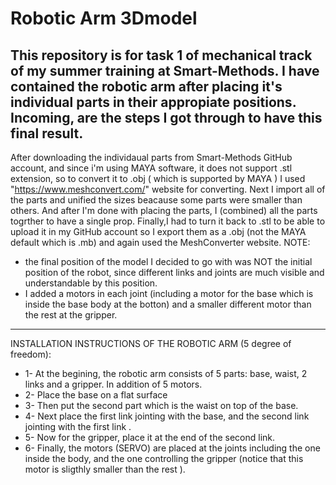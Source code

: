 # Robotic Arm 3Dmodel
This repository is for task 1 of mechanical track of my summer training at Smart-Methods.
I have contained the robotic arm after placing it's individual parts in their appropiate positions. Incoming, are the steps I got through to have this final result.
-----------------------------------------------------------------------------------------------------------------------------------------
After downloading the individaual parts from Smart-Methods GitHub account, and since i'm using MAYA software, it does not support .stl extension, so to convert it to .obj ( which is supported by MAYA ) I used "https://www.meshconvert.com/" website for converting.
Next I import all of the parts and unified the sizes beacause some parts were smaller than others.
And after I'm done with placing the parts, I (combined) all the parts togrther to have a single prop. 
Finally,I had to turn it back to .stl to be able to upload it in my GitHub account so I export them as a .obj (not the MAYA default which is .mb) and again used the MeshConverter website.
NOTE:
- the final position of the model I decided to go with was NOT the initial position of the robot, since different links and joints are much visible and understandable by this position.
- I added a motors in each joint (including a motor for the base which is inside the base body at the botton) and a smaller different motor than the rest at the gripper.
-----------------------------------------------------------------------------------------------------------------------------------------
INSTALLATION INSTRUCTIONS OF THE ROBOTIC ARM (5 degree of freedom):
- 1- At the begining, the robotic arm consists of 5 parts: base, waist, 2 links and a gripper. In addition of 5 motors.
- 2- Place the base on a flat surface
- 3- Then put the second part which is the waist on top of the base.
- 4- Next place the first link jointing with the base, and the second link jointing with the first link .
- 5- Now for the gripper, place it at the end of the second link. 
- 6- Finally, the motors (SERVO) are placed at the joints including the one inside the body, and the one controlling the gripper (notice that this motor is sligthly smaller than the rest ).
